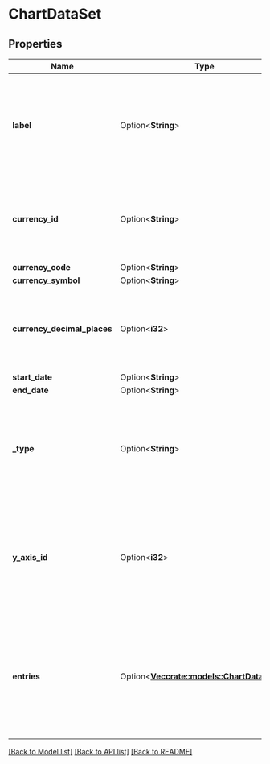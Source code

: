 # ChartDataSet

## Properties

Name | Type | Description | Notes
------------ | ------------- | ------------- | -------------
**label** | Option<**String**> | This is the title of the current set. It can refer to an account, a budget or another object (by name). | [optional]
**currency_id** | Option<**String**> | The currency ID of the currency associated to the data in the entries. | [optional]
**currency_code** | Option<**String**> |  | [optional]
**currency_symbol** | Option<**String**> |  | [optional]
**currency_decimal_places** | Option<**i32**> | Number of decimals for the currency associated to the data in the entries. | [optional]
**start_date** | Option<**String**> |  | [optional]
**end_date** | Option<**String**> |  | [optional]
**_type** | Option<**String**> | Indicated the type of chart that is expected to be rendered. You can safely ignore this if you want. | [optional]
**y_axis_id** | Option<**i32**> | Used to indicate the Y axis for this data set. Is usually between 0 and 1 (left and right side of the chart). | [optional]
**entries** | Option<[**Vec<crate::models::ChartDataPoint>**](ChartDataPoint.md)> | The actual entries for this data set. They 'key' value is the label for the data point. The value is the actual (numerical) value. | [optional]

[[Back to Model list]](../README.md#documentation-for-models) [[Back to API list]](../README.md#documentation-for-api-endpoints) [[Back to README]](../README.md)


